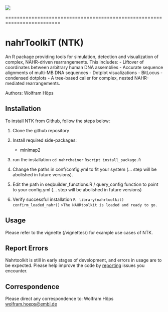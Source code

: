 <img src="https://github.com/WHops/nahrchainer/blob/main/ntk_logo-01.png?raw=true">

=========================================================================

# nahrToolkiT (NTK)
An R package providing tools for simulation, detection and visualization of complex, NAHR-driven rearrangements. This includes:
		- Liftover of coordinates between arbitrary human DNA assemblies
		- Accurate sequence alignments of multi-MB DNA sequences
		- Dotplot visualizations 
		- BitLocus - condensed dotplots
		- A tree-based caller for complex, nested NAHR-mediated rearrangements. 

Authors: Wolfram Höps

## Installation

To install NTK from Github, follow the steps below: 

1. Clone the github repository

2. Install required side-packages:
	- minimap2

3. run the installation
    `cd nahrchainer`
    `Rscript install_package.R`
 
4. Change the paths in conf/config.yml to fit your system (... step will be abolished in future versions). 

5. Edit the path in seqbuilder_functions.R / query_config function to point to your config.yml (... step will be abolished in future versions)
    
6. Verify successful installation
`R`
` library(nahrtoolkit)`
`confirm_loaded_nahr()`
`>The NAHRtoolkit is loaded and ready to go.`


## Usage

Please refer to the vignette (/vignettes/) for example use cases of NTK. 

## Report Errors

Nahrtoolkit is still in early stages of development, and errors in usage are to be expected. 
Please help improve the code by [reporting](https://github.com/WHops/nahrchainer/issues/new) issues you encounter.

## Correspondence

Please direct any correspondence to: 
Wolfram Höps
wolfram.hoeps@embl.de

